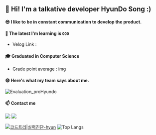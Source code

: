 ## 👋 Hi! I'm a talkative developer HyunDo Song :)

#### 😎 I like to be in constant communication to develop the product.


#### 🌱 The latest I'm learning is `OOO`

- Velog Link : 

#### 🎓 Graduated in Computer Science 

- Grade point average : img

#### 😄 Here's what my team says about me. 

![Evaluation_proHyundo](https://github.com/proHyundo/proHyundo/assets/128882585/9b094ce9-f3cd-438e-afd4-754075926ac5)


#### 📫 Contact me 

<a href="mailto:guseh08@knou.ac.kr"><img src="https://img.shields.io/badge/Gmail-EA4335?style=flat-square&logo=gmail&logoColor=white"/></a> <a href="https://open.kakao.com/o/sbChPHgg"><img src="https://img.shields.io/badge/KakaoChat-FFCD00?style=flat-square&logo=kakaotalk&logoColor=white"/></a>


[![코드트리|실력진단-hyun](https://banner.codetree.ai/v1/banner/hyun)](https://www.codetree.ai/profiles/hyun) ![Top Langs](https://github-readme-stats.vercel.app/api/top-langs/?username=proHyundo&layout=compact&theme=dracula)



<!---
proHyundo/proHyundo is a ✨ special ✨ repository because its `README.md` (this file) appears on your GitHub profile.
You can click the Preview link to take a look at your changes.
![Anurag's GitHub stats](https://github-readme-stats.vercel.app/api?username=proHyundo&show_icons=true&theme=dracula)
<img src="https://img.shields.io/badge/KNOU(Korea_National_Open_University)-005FF9?style=flat-square&logoColor=white"/>
--->
